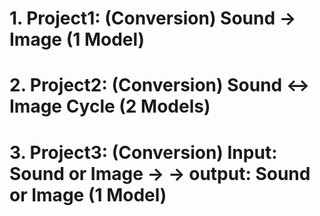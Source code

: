 # 1. Project1: (Conversion) Sound -> Image (1 Model)

# 2. Project2: (Conversion) Sound <-> Image Cycle (2 Models)

# 3. Project3: (Conversion) Input: Sound or Image -> <SameModel> <Similar latent vector> -> output: Sound or Image (1 Model)
